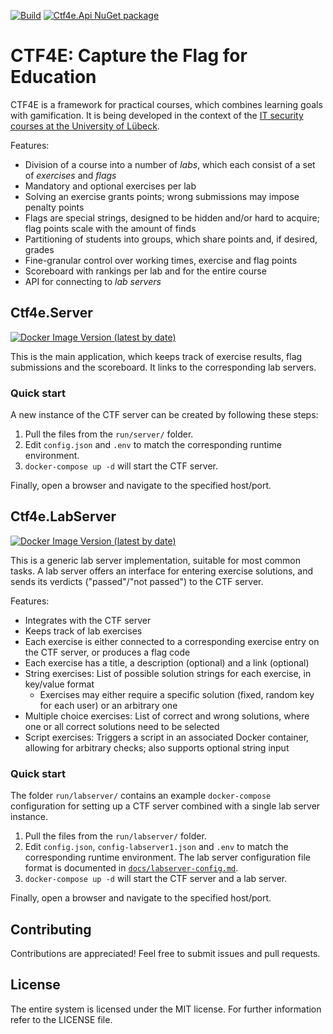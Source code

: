 [![Build](https://img.shields.io/github/workflow/status/JanWichelmann/ctf4e/Build)](https://github.com/JanWichelmann/ctf4e/actions?query=workflow%3ABuild) [![Ctf4e.Api NuGet package](https://img.shields.io/nuget/v/Ctf4e.Api?label=nuget)](https://www.nuget.org/packages/Ctf4e.Api/)


# CTF4E: Capture the Flag for Education

CTF4E is a framework for practical courses, which combines learning goals with gamification. It is being developed in the context of the [IT security courses at the University of Lübeck](https://www.its.uni-luebeck.de/en/).

Features:
- Division of a course into a number of _labs_, which each consist of a set of _exercises_ and _flags_
- Mandatory and optional exercises per lab
- Solving an exercise grants points; wrong submissions may impose penalty points
- Flags are special strings, designed to be hidden and/or hard to acquire; flag points scale with the amount of finds
- Partitioning of students into groups, which share points and, if desired, grades
- Fine-granular control over working times, exercise and flag points
- Scoreboard with rankings per lab and for the entire course
- API for connecting to _lab servers_

## Ctf4e.Server
[![Docker Image Version (latest by date)](https://img.shields.io/docker/v/ctf4e/ctf4e-server?label=docker&sort=date)](https://hub.docker.com/r/ctf4e/ctf4e-server/tags)

This is the main application, which keeps track of exercise results, flag submissions and the scoreboard. It links to the corresponding lab servers.

### Quick start

A new instance of the CTF server can be created by following these steps:
1. Pull the files from the `run/server/` folder.
2. Edit `config.json` and `.env` to match the corresponding runtime environment.
3. `docker-compose up -d` will start the CTF server.

Finally, open a browser and navigate to the specified host/port.

## Ctf4e.LabServer
[![Docker Image Version (latest by date)](https://img.shields.io/docker/v/ctf4e/ctf4e-labserver?label=docker&sort=date)](https://hub.docker.com/r/ctf4e/ctf4e-labserver/tags)

This is a generic lab server implementation, suitable for most common tasks. A lab server offers an interface for entering exercise solutions, and sends its verdicts ("passed"/"not passed") to the CTF server.

Features:
- Integrates with the CTF server
- Keeps track of lab exercises
- Each exercise is either connected to a corresponding exercise entry on the CTF server, or produces a flag code
- Each exercise has a title, a description (optional) and a link (optional)
- String exercises: List of possible solution strings for each exercise, in key/value format
	- Exercises may either require a specific solution (fixed, random key for each user) or an arbitrary one
- Multiple choice exercises: List of correct and wrong solutions, where one or all correct solutions need to be selected
- Script exercises: Triggers a script in an associated Docker container, allowing for arbitrary checks; also supports optional string input

### Quick start

The folder `run/labserver/` contains an example `docker-compose` configuration for setting up a CTF server combined with a single lab server instance.
1. Pull the files from the `run/labserver/` folder.
2. Edit `config.json`, `config-labserver1.json` and `.env` to match the corresponding runtime environment. The lab server configuration file format is documented in [`docs/labserver-config.md`](docs/labserver-config.md).
3. `docker-compose up -d` will start the CTF server and a lab server.

Finally, open a browser and navigate to the specified host/port.

## Contributing

Contributions are appreciated! Feel free to submit issues and pull requests.

## License

The entire system is licensed under the MIT license. For further information refer to the LICENSE file.
